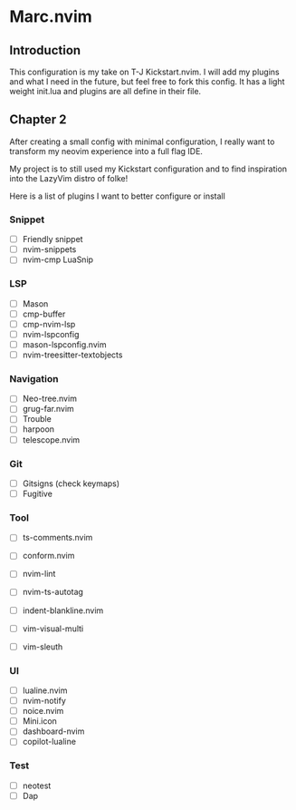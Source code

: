 # Marc.nvim
## Introduction
This configuration is my take on T-J Kickstart.nvim. I will add my plugins and what I need in the future, but feel free to fork this config. It has a light weight init.lua and plugins are all define in their file. 

## Chapter 2 
After creating a small config with minimal configuration, I really want to transform my neovim experience into a full flag IDE.

My project is to still used my Kickstart configuration and to find inspiration into the LazyVim distro of folke!

Here is a list of plugins I want to better configure or install

### Snippet
- [ ] Friendly snippet 
-[ ] nvim-snippets
-[ ] nvim-cmp LuaSnip

### LSP
-[ ] Mason
-[ ] cmp-buffer
-[ ] cmp-nvim-lsp
-[ ] nvim-lspconfig
-[ ] mason-lspconfig.nvim
-[ ] nvim-treesitter-textobjects

### Navigation
-[ ] Neo-tree.nvim
-[ ] grug-far.nvim
-[ ] Trouble
-[ ] harpoon
-[ ] telescope.nvim

### Git
-[ ] Gitsigns (check keymaps)
-[ ] Fugitive

### Tool
-[ ] ts-comments.nvim
-[ ] conform.nvim
-[ ] nvim-lint
-[ ] nvim-ts-autotag
-[ ] indent-blankline.nvim
-[ ] vim-visual-multi 
-[ ] vim-sleuth


### UI
-[ ] lualine.nvim
-[ ] nvim-notify
-[ ] noice.nvim
-[ ] Mini.icon
-[ ] dashboard-nvim
-[ ] copilot-lualine

### Test
-[ ] neotest
-[ ] Dap
